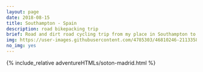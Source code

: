 ```yaml
---
layout: page
date: 2018-08-15
title: Southampton - Spain
description: road bikepacking trip
brief: Road and dirt road cycling trip from my place in Southampton to my partner's family town in Spain, Malillos. The whole journey took 12 days, not including a ferry crossing from Portsmouth to St-Malo, and I rode my Triban 520 road bike with a lightweight bikepacking setup given the (too) warm summer weather. 23th July - 5th August 2018.
img: https://user-images.githubusercontent.com/4785303/46810246-21133580-cd68-11e8-8de4-5ad6c58927c5.jpg
no_img: yes 
---
```


{% include_relative adventureHTMLs/soton-madrid.html %}